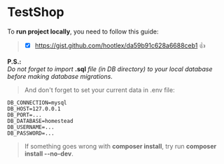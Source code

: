 # TestShop

To **run project locally**, you need to follow this guide: 
> - [x] https://gist.github.com/hootlex/da59b91c628a6688ceb1 :+1:

**P.S.:**  
*Do not forget to import* **.sql** *file (in DB directory) to your local database before making database migrations*.
> And don't forget to set your current data in .env file:
```
DB_CONNECTION=mysql
DB_HOST=127.0.0.1
DB_PORT=...
DB_DATABASE=homestead
DB_USERNAME=...
DB_PASSWORD=...
```
> If something goes wrong with **composer install**, try run **composer install --no-dev**.

